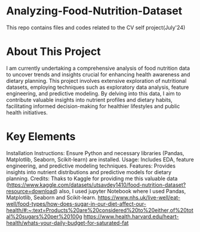 # Analyzing-Food-Nutrition-Dataset
This repo contains files and codes related to the CV self project(July'24)

# About This Project
I am currently undertaking a comprehensive analysis of food nutrition data to uncover trends and insights crucial for enhancing health awareness and dietary planning. This project involves extensive exploration of nutritional datasets, employing techniques such as exploratory data analysis, feature engineering, and predictive modeling. By delving into this data, I aim to contribute valuable insights into nutrient profiles and dietary habits, facilitating informed decision-making for healthier lifestyles and public health initiatives.

# Key Elements
Installation Instructions: Ensure Python and necessary libraries (Pandas, Matplotlib, Seaborn, Scikit-learn) are installed.
Usage: Includes EDA, feature engineering, and predictive modeling techniques.
Features: Provides insights into nutrient distributions and predictive models for dietary planning.
Credits: 
Thaks to Kaggle for providing me this valuable data (https://www.kaggle.com/datasets/utsavdey1410/food-nutrition-dataset?resource=download)
also, I used jupyter Notebook where I used Pandas, Matplotlib, Seaborn and Scikit-learn.
https://www.nhs.uk/live-well/eat-well/food-types/how-does-sugar-in-our-diet-affect-our-health/#:~:text=Products%20are%20considered%20to%20either,of%20total%20sugars%20per%20100g
https://www.health.harvard.edu/heart-health/whats-your-daily-budget-for-saturated-fat



